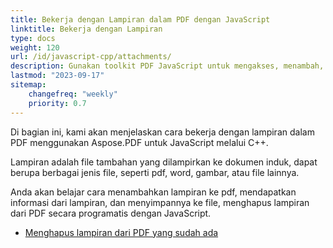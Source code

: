 ```yaml
---
title: Bekerja dengan Lampiran dalam PDF dengan JavaScript
linktitle: Bekerja dengan Lampiran
type: docs
weight: 120
url: /id/javascript-cpp/attachments/
description: Gunakan toolkit PDF JavaScript untuk mengakses, menambah, dan menghapus lampiran dalam file PDF. Panduan lengkap dengan contoh kode JavaScript.
lastmod: "2023-09-17"
sitemap:
    changefreq: "weekly"
    priority: 0.7
---
```


Di bagian ini, kami akan menjelaskan cara bekerja dengan lampiran dalam PDF menggunakan Aspose.PDF untuk JavaScript melalui C++.

Lampiran adalah file tambahan yang dilampirkan ke dokumen induk, dapat berupa berbagai jenis file, seperti pdf, word, gambar, atau file lainnya.

Anda akan belajar cara menambahkan lampiran ke pdf, mendapatkan informasi dari lampiran, dan menyimpannya ke file, menghapus lampiran dari PDF secara programatis dengan JavaScript.

- [Menghapus lampiran dari PDF yang sudah ada](/pdf/id/javascript-cpp/removing-attachment-from-an-existing-pdf/)